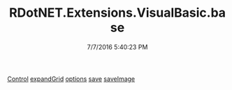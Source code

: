 ﻿---
title: RDotNET.Extensions.VisualBasic.base
date: 7/7/2016 5:40:23 PM
---

[Control](T-RDotNET.Extensions.VisualBasic.base.Control.html)
[expandGrid](T-RDotNET.Extensions.VisualBasic.base.expandGrid.html)
[options](T-RDotNET.Extensions.VisualBasic.base.options.html)
[save](T-RDotNET.Extensions.VisualBasic.base.save.html)
[saveImage](T-RDotNET.Extensions.VisualBasic.base.saveImage.html)

